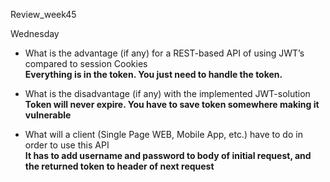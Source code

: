 Review_week45


Wednesday

  * What is the advantage (if any) for a REST-based API of using JWT’s compared to session Cookies  
  **Everything is in the token. You just need to handle the token.**

  
  * What is the disadvantage (if any) with the implemented JWT-solution  
  **Token will never expire. You have to save token somewhere making it vulnerable**


  * What will a client (Single Page WEB, Mobile App, etc.) have to do in order to use this API  
  **It has to add username and password to body of initial request, and the returned token to header of next request**


